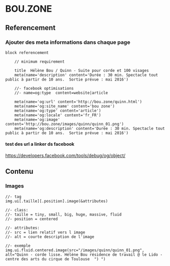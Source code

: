 # BOU.ZONE

## Referencement

### Ajouter des meta informations dans chaque page

    block referencement

        // minimum requirement
        
        title  Hélène Bou / Quinn - Suite pour corde et 100 visages
        meta(name='description' content='Durée : 30 min. Spectacle tout public à partir de 10 ans.  Sortie prévue : mai 2016')

        //- facebook optimisations
        //- name=og:type  content=website|article
        
        meta(name='og:url' content='http://bou.zone/quinn.html')
        meta(name='og:site_name' content='bou zone')
        meta(name='og:type' content='article')
        meta(name='og:locale' content='fr_FR')
        meta(name='og:image' content='http://bou.zone/images/quinn/quinn_01.png')
        meta(name='og:description' content='Durée : 30 min. Spectacle tout public à partir de 10 ans.  Sortie prévue : mai 2016')


#### test des url a linker ds facebook

https://developers.facebook.com/tools/debug/og/object/



## Contenu

### Images
    //- tag
    img.ui[.taille][.position].image(&attributes)
    
    //- class:    
    //- taille = tiny, small, big, huge, massive, fluid  
    //- position = centered
    
    //- attributes:    
    //- src = lien relatif vers l image
    //- alt = courte description de l'image
    
    //- exemple
    img.ui.fluid.centered.image(src="/images/quinn/quinn_01.png", alt="Quinn - corde lisse. Hélène Bou résidence de travail @ le Lido - centre des arts du cirque de Toulouse  ") ")

